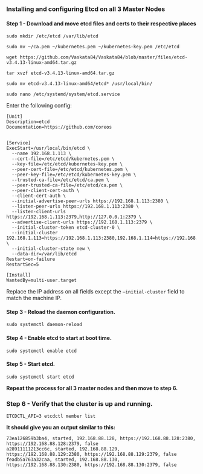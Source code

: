 <h3><strong>Installing and configuring Etcd on all 3 Master Nodes</strong></h3>

<h4>Step 1 - Download and move etcd files and certs to their respective places</h4>

<pre>
<code class="language-bash">sudo mkdir /etc/etcd /var/lib/etcd

sudo mv ~/ca.pem ~/kubernetes.pem ~/kubernetes-key.pem /etc/etcd

wget https://github.com/Vaskata84/Vaskata84/blob/master/files/etcd-v3.4.13-linux-amd64.tar.gz

tar xvzf etcd-v3.4.13-linux-amd64.tar.gz

sudo mv etcd-v3.4.13-linux-amd64/etcd* /usr/local/bin/
</code></pre>

<pre>
<code class="language-bash">sudo nano /etc/systemd/system/etcd.service
</code></pre>

<p>Enter the following config:</p>

<pre>
<code class="language-bash">[Unit]
Description=etcd
Documentation=https://github.com/coreos


[Service]
ExecStart=/usr/local/bin/etcd \
  --name 192.168.1.113 \
  --cert-file=/etc/etcd/kubernetes.pem \
  --key-file=/etc/etcd/kubernetes-key.pem \
  --peer-cert-file=/etc/etcd/kubernetes.pem \
  --peer-key-file=/etc/etcd/kubernetes-key.pem \
  --trusted-ca-file=/etc/etcd/ca.pem \
  --peer-trusted-ca-file=/etc/etcd/ca.pem \
  --peer-client-cert-auth \
  --client-cert-auth \
  --initial-advertise-peer-urls https://192.168.1.113:2380 \
  --listen-peer-urls https://192.168.1.113:2380 \
  --listen-client-urls https://192.168.1.113:2379,http://127.0.0.1:2379 \
  --advertise-client-urls https://192.168.1.113:2379 \
  --initial-cluster-token etcd-cluster-0 \
  --initial-cluster 192.168.1.113=https://192.168.1.113:2380,192.168.1.114=https://192.168.1.114:2380,192.168.1.115=https://192.168.1.115:2380 \
  --initial-cluster-state new \
  --data-dir=/var/lib/etcd
Restart=on-failure
RestartSec=5

[Install]
WantedBy=multi-user.target
</code></pre>

<p>Replace the IP address on all fields except the <code>&mdash;initial-cluster</code> field to match the machine IP.</p>

<h4>Step 3 - Reload the daemon configuration.</h4>

<pre>
<code class="language-bash">sudo systemctl daemon-reload
</code></pre>

<h4>Step 4 - Enable etcd to start at boot time.</h4>

<pre>
<code class="language-bash">sudo systemctl enable etcd
</code></pre>

<h4>Step 5 - Start etcd.</h4>

<pre>
<code class="language-bash">sudo systemctl start etcd
</code></pre>

<p><strong>Repeat the process for all 3 master nodes and then move to step 6.</strong></p>

<h3>Step 6 - Verify that the cluster is up and running.</h3>

<pre>
<code class="language-bash">ETCDCTL_API=3 etcdctl member list
</code></pre>

<p><strong>It should give you an output similar to this:</strong></p>

<pre>
<code class="language-bash">73ea126859b3ba4, started, 192.168.88.128, https://192.168.88.128:2380, https://192.168.88.128:2379, false
a28911111213cc6c, started, 192.168.88.129, https://192.168.88.129:2380, https://192.168.88.129:2379, false
feadb5a763a32caa, started, 192.168.88.130, https://192.168.88.130:2380, https://192.168.88.130:2379, false
</code></pre>
